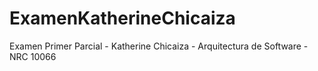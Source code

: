 # ExamenKatherineChicaiza
Examen Primer Parcial - Katherine Chicaiza - Arquitectura de Software - NRC 10066
